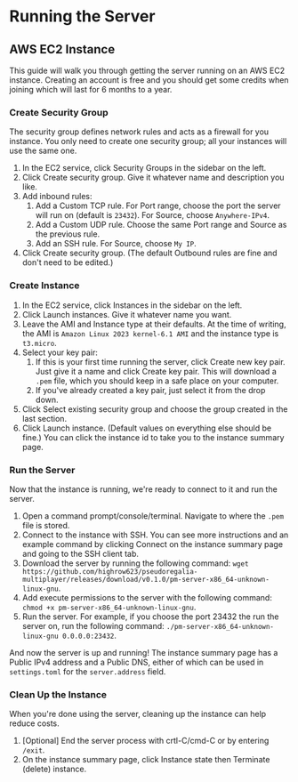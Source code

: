 # Running the Server

## AWS EC2 Instance

This guide will walk you through getting the server running on an AWS EC2 instance. Creating an account is free and you should get some credits when joining which will last for 6 months to a year.

### Create Security Group

The security group defines network rules and acts as a firewall for you instance. You only need to create one security group; all your instances will use the same one.

1. In the EC2 service, click Security Groups in the sidebar on the left.
1. Click Create security group. Give it whatever name and description you like.
1. Add inbound rules:
    1. Add a Custom TCP rule. For Port range, choose the port the server will run on (default is `23432`). For Source, choose `Anywhere-IPv4`.
    1. Add a Custom UDP rule. Choose the same Port range and Source as the previous rule.
    1. Add an SSH rule. For Source, choose `My IP`.
1. Click Create security group. (The default Outbound rules are fine and don't need to be edited.)

### Create Instance

1. In the EC2 service, click Instances in the sidebar on the left.
1. Click Launch instances. Give it whatever name you want.
1. Leave the AMI and Instance type at their defaults. At the time of writing, the AMI is `Amazon Linux 2023 kernel-6.1 AMI` and the instance type is `t3.micro`.
1. Select your key pair:
    1. If this is your first time running the server, click Create new key pair. Just give it a name and click Create key pair. This will download a `.pem` file, which you should keep in a safe place on your computer.
    1. If you've already created a key pair, just select it from the drop down.
1. Click Select existing security group and choose the group created in the last section.
1. Click Launch instance. (Default values on everything else should be fine.) You can click the instance id to take you to the instance summary page.

### Run the Server

Now that the instance is running, we're ready to connect to it and run the server.

1. Open a command prompt/console/terminal. Navigate to where the `.pem` file is stored.
1. Connect to the instance with SSH. You can see more instructions and an example command by clicking Connect on the instance summary page and going to the SSH client tab.
1. Download the server by running the following command: `wget https://github.com/highrow623/pseudoregalia-multiplayer/releases/download/v0.1.0/pm-server-x86_64-unknown-linux-gnu`.
1. Add execute permissions to the server with the following command: `chmod +x pm-server-x86_64-unknown-linux-gnu`.
1. Run the server. For example, if you choose the port 23432 the run the server on, run the following command: `./pm-server-x86_64-unknown-linux-gnu 0.0.0.0:23432`.

And now the server is up and running! The instance summary page has a Public IPv4 address and a Public DNS, either of which can be used in `settings.toml` for the `server.address` field.

### Clean Up the Instance

When you're done using the server, cleaning up the instance can help reduce costs.

1. [Optional] End the server process with crtl-C/cmd-C or by entering `/exit`.
1. On the instance summary page, click Instance state then Terminate (delete) instance.
